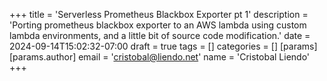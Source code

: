 +++
title = 'Serverless Prometheus Blackbox Exporter pt 1'
description = 'Porting prometheus blackbox exporter to an AWS lambda using custom lambda environments, and a little bit of source code modification.'
date = 2024-09-14T15:02:32-07:00
draft = true
tags = []
categories = []
[params]
    [params.author]
        email = 'cristobal@liendo.net'
        name = 'Cristobal Liendo'
+++
